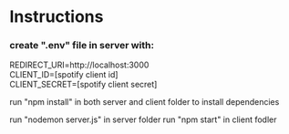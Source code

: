 # Instructions

### create ".env" file in server with:  
  REDIRECT_URI=http://localhost:3000  
  CLIENT_ID=[spotify client id]  
  CLIENT_SECRET=[spotify client secret]  
  
run "npm install" in both server and client folder to install dependencies
  
run "nodemon server.js" in server folder
run "npm start" in client fodler
